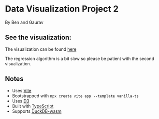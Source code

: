 # Data Visualization Project 2

By Ben and Gaurav

## See the visualization:

The visualization can be found [here](https://cmu-vis-2022.github.io/assignment-3-gaurav-ben/)

The regression algorithm is a bit slow so please be patient with the second visualization.

## Notes

- Uses [Vite](https://vitejs.dev/)
- Bootstrapped with `npx create vite app --template vanilla-ts`
- Uses [D3](https://d3js.org/)
- Built with [TypeScript](https://www.typescriptlang.org/)
- Supports [DuckDB-wasm](https://github.com/duckdb/duckdb-wasm)
